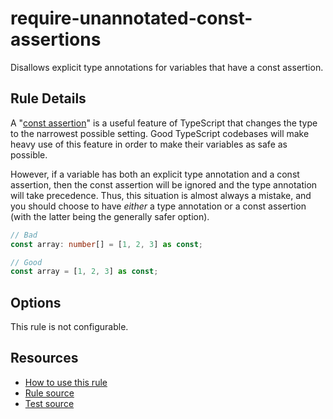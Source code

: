 # require-unannotated-const-assertions

Disallows explicit type annotations for variables that have a const assertion.

<!-- end auto-generated rule header -->

## Rule Details

A "[const assertion](https://www.typescriptlang.org/docs/handbook/release-notes/typescript-3-4.html#const-assertions)" is a useful feature of TypeScript that changes the type to the narrowest possible setting. Good TypeScript codebases will make heavy use of this feature in order to make their variables as safe as possible.

However, if a variable has both an explicit type annotation and a const assertion, then the const assertion will be ignored and the type annotation will take precedence. Thus, this situation is almost always a mistake, and you should choose to have _either_ a type annotation or a const assertion (with the latter being the generally safer option).

```ts
// Bad
const array: number[] = [1, 2, 3] as const;

// Good
const array = [1, 2, 3] as const;
```

## Options

This rule is not configurable.

## Resources

- [How to use this rule](https://complete-ts.github.io/eslint-plugin-complete)
- [Rule source](https://github.com/complete-ts/complete/blob/main/packages/eslint-plugin-complete/src/rules/require-unannotated-const-assertions.ts)
- [Test source](https://github.com/complete-ts/complete/blob/main/packages/eslint-plugin-complete/tests/rules/require-unannotated-const-assertions.test.ts)
